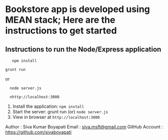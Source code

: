 
# Bookstore app is developed using MEAN stack;  Here are the instructions to get started

## Instructions to run the Node/Express application

```shell
   npm install
 ```

```shell
grunt run
```
   or

```shell
  node server.js
 ```
```shell
  nhttp://localhost:3000
 ```


1. Install the application: `npm install`
2. Start the server:  grunt run (or)    `node server.js`
3. View in browser at `http://localhost:3000`

Author : Siva Kumar Boyapati
Email  : siva.msft@gmail.com
GitHub Account : https://github.com/sivaboyapati
